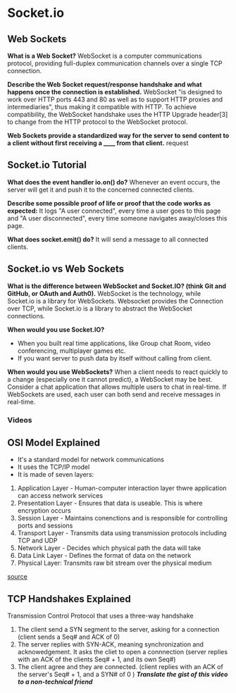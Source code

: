 # Socket.io

## Web Sockets

**What is a Web Socket?**
WebSocket is a computer communications protocol, providing full-duplex communication channels over a single TCP connection.

**Describe the Web Socket request/response handshake and what happens once the connection is established.**
 WebSocket "is designed to work over HTTP ports 443 and 80 as well as to support HTTP proxies and intermediaries", thus making it compatible with HTTP. To achieve compatibility, the WebSocket handshake uses the HTTP Upgrade header[3] to change from the HTTP protocol to the WebSocket protocol.

**Web Sockets provide a standardized way for the server to send content to a client without first receiving a ____ from that client.**
request

## Socket.io Tutorial

**What does the event handler io.on() do?**
Whenever an event occurs, the server will get it and push it to the concerned connected clients.

**Describe some possible proof of life or proof that the code works as expected:**
It logs "A user connected", every time a user goes to this page and "A user disconnected", every time someone navigates away/closes this page.

**What does socket.emit() do?**
It will send a message to all connected clients.

## Socket.io vs Web Sockets

**What is the difference between WebSocket and Socket.IO? (think Git and GitHub, or OAuth and Auth0).**
WebSocket is the technology, while Socket.io is a library for WebSockets. Websocket provides the Connection over TCP, while Socket.io is a library to abstract the WebSocket connections.

**When would you use Socket.IO?**

- When you built real time applications, like Group chat Room, video conferencing, multiplayer games etc.
- If you want server to push data by itself without calling from client.

**When would you use WebSockets?**
When a client needs to react quickly to a change (especially one it cannot predict), a WebSocket may be best. Consider a chat application that allows multiple users to chat in real-time. If WebSockets are used, each user can both send and receive messages in real-time.

### Videos

## OSI Model Explained
- It's a standard model for network communications
- It uses the TCP/IP model
- It is made of seven layers:

1. Application Layer - Human-computer interaction layer thwre application can access network services
2. Presentation Layer - Ensures that data is useable. This is where encryption occurs
3. Session Layer - Maintains conenctions and is responsible for controlling ports and sessions
4. Transport Layer - Transmits data using transmission protocols including TCP and UDP
5. Network Layer - Decides which physical path the data will take
6. Data Link Layer - Defines the format of data on the network
7. Physical Layer: Transmits raw bit stream over the physical medium

[source](https://www.imperva.com/learn/application-security/osi-model/)


## TCP Handshakes Explained
Transmission Control Protocol that uses a three-way handshake
1. The client send a SYN segment to the server, asking for a connection (client sends a Seq# and ACK of 0)
2. The server replies with SYN-ACK, meaning synchronization and acknowedgement. It asks the cliet to open a connnection (server replies with an ACK of the clients Seq# + 1, and its own Seq#)
3. The client agree and they are connected. (client replies with an ACK of the server's Seq# + 1, and a SYN# of 0 )
***Translate the gist of this video to a non-technical friend***
